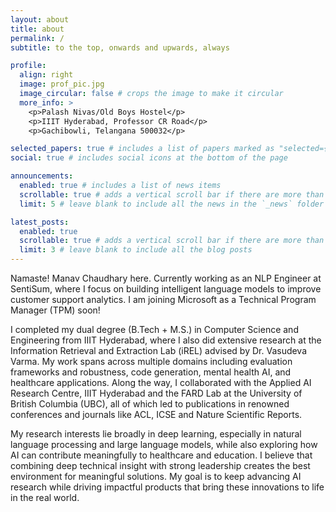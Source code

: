 ```yaml
---
layout: about
title: about
permalink: /
subtitle: to the top, onwards and upwards, always

profile:
  align: right
  image: prof_pic.jpg
  image_circular: false # crops the image to make it circular
  more_info: >
    <p>Palash Nivas/Old Boys Hostel</p>
    <p>IIIT Hyderabad, Professor CR Road</p>
    <p>Gachibowli, Telangana 500032</p>

selected_papers: true # includes a list of papers marked as "selected={true}"
social: true # includes social icons at the bottom of the page

announcements:
  enabled: true # includes a list of news items
  scrollable: true # adds a vertical scroll bar if there are more than 3 news items
  limit: 5 # leave blank to include all the news in the `_news` folder

latest_posts:
  enabled: true
  scrollable: true # adds a vertical scroll bar if there are more than 3 new posts items
  limit: 3 # leave blank to include all the blog posts
---
```


Namaste! Manav Chaudhary here. Currently working as an NLP Engineer at SentiSum, where I focus on building intelligent language models to improve customer support analytics. I am joining Microsoft as a Technical Program Manager (TPM) soon!

I completed my dual degree (B.Tech + M.S.) in Computer Science and Engineering from IIIT Hyderabad, where I also did extensive research at the Information Retrieval and Extraction Lab (iREL) advised by Dr. Vasudeva Varma. My work spans across multiple domains including evaluation frameworks and robustness, code generation, mental health AI, and healthcare applications. Along the way, I collaborated with the Applied AI Research Centre, IIIT Hyderabad and the FARD Lab at the University of British Columbia (UBC), all of which led to publications in renowned conferences and journals like ACL, ICSE and Nature Scientific Reports.

My research interests lie broadly in deep learning, especially in natural language processing and large language models, while also exploring how AI can contribute meaningfully to healthcare and education. I believe that combining deep technical insight with strong leadership creates the best environment for meaningful solutions. My goal is to keep advancing AI research while driving impactful products that bring these innovations to life in the real world.
